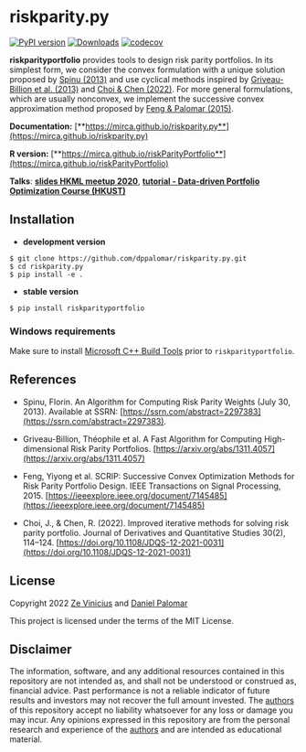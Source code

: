 # riskparity.py

[![PyPI version](https://badge.fury.io/py/riskparityportfolio.svg)](https://badge.fury.io/py/riskparityportfolio)
[![Downloads](https://pepy.tech/badge/riskparityportfolio)](https://pepy.tech/project/riskparityportfolio)
[![codecov](https://codecov.io/gh/mirca/riskparity.py/branch/master/graph/badge.svg)](https://codecov.io/gh/mirca/riskparity.py)


**riskparityportfolio** provides tools to design risk parity portfolios.
In its simplest form, we consider the convex formulation with a unique solution proposed by
[Spinu (2013)](https://dx.doi.org/10.2139/ssrn.2297383) and use cyclical methods inspired by
[Griveau-Billion et al. (2013)](https://arxiv.org/pdf/1311.4057.pdf)
and [Choi & Chen (2022)](https://www.emerald.com/insight/content/doi/10.1108/JDQS-12-2021-0031/full/pdf). For more general formulations,
which are usually nonconvex, we implement the successive convex approximation
method proposed by [Feng & Palomar (2015)](https://doi.org/10.1109/TSP.2015.2452219).

**Documentation:** [**https://mirca.github.io/riskparity.py**](https://mirca.github.io/riskparity.py)

**R version:** [**https://mirca.github.io/riskParityPortfolio**](https://mirca.github.io/riskParityPortfolio)

**Talks**: [**slides HKML meetup 2020**](https://speakerdeck.com/mirca/breaking-down-risk-parity-portfolios-a-practical-open-source-implementation),
[**tutorial - Data-driven Portfolio Optimization Course (HKUST)**](https://www.youtube.com/watch?v=xb1Xxf5LQks)

## Installation

* **development version**

```
$ git clone https://github.com/dppalomar/riskparity.py.git
$ cd riskparity.py
$ pip install -e .
```

* **stable version**

```
$ pip install riskparityportfolio
```

### Windows requirements

Make sure to install [Microsoft C++ Build Tools](https://visualstudio.microsoft.com/visual-cpp-build-tools/)
prior to ``riskparityportfolio``.


## References

* Spinu, Florin. An Algorithm for Computing Risk Parity Weights (July 30, 2013). Available at SSRN: [https://ssrn.com/abstract=2297383](https://ssrn.com/abstract=2297383).

* Griveau-Billion, Théophile et al. A Fast Algorithm for Computing High-dimensional Risk Parity Portfolios. [https://arxiv.org/abs/1311.4057](https://arxiv.org/abs/1311.4057)

* Feng, Yiyong et al. SCRIP: Successive Convex Optimization Methods for Risk Parity Portfolio Design.
IEEE Transactions on Signal Processing, 2015. [https://ieeexplore.ieee.org/document/7145485](https://ieeexplore.ieee.org/document/7145485)

* Choi, J., & Chen, R. (2022). Improved iterative methods for solving risk parity portfolio. Journal of Derivatives and Quantitative Studies 30(2), 114–124. [https://doi.org/10.1108/JDQS-12-2021-0031](https://doi.org/10.1108/JDQS-12-2021-0031)


## License

Copyright 2022 [Ze Vinicius](https://mirca.github.io) and [Daniel Palomar](https://www.danielppalomar.com)

This project is licensed under the terms of the MIT License.

## Disclaimer

The information, software, and any additional resources contained in this repository are not intended as,
and shall not be understood or construed as, financial advice. Past performance is not a reliable indicator
of future results and investors may not recover the full amount invested.
The [authors](https://github.com/dppalomar/riskParityPortfolio/blob/master/AUTHORS.md) of this repository
accept no liability whatsoever for any loss or damage you may incur.  Any opinions expressed in this repository
are from the personal research and experience of the
[authors](https://github.com/dppalomar/riskParityPortfolio/blob/master/AUTHORS.md) and are intended as
educational material.
